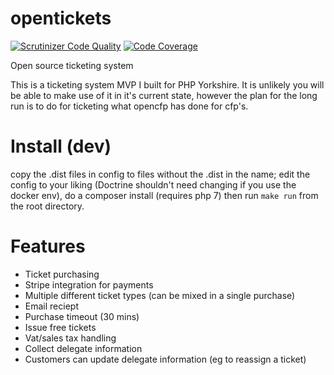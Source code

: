 # opentickets
[![Scrutinizer Code Quality](https://scrutinizer-ci.com/g/carnage/opentickets/badges/quality-score.png?b=master)](https://scrutinizer-ci.com/g/carnage/opentickets/?branch=master) [![Code Coverage](https://scrutinizer-ci.com/g/carnage/opentickets/badges/coverage.png?b=master)](https://scrutinizer-ci.com/g/carnage/opentickets/?branch=master)

Open source ticketing system

This is a ticketing system MVP I built for PHP Yorkshire. It is unlikely you will be able to make use of it in it's 
current state, however the plan for the long run is to do for ticketing what opencfp has done for cfp's.

# Install (dev)

copy the .dist files in config to files without the .dist in the name; edit the config to your liking 
(Doctrine shouldn't need changing if you use the docker env), do a composer install (requires php 7) 
then run `make run` from the root directory. 

# Features

- Ticket purchasing
- Stripe integration for payments
- Multiple different ticket types (can be mixed in a single purchase)
- Email reciept
- Purchase timeout (30 mins)
- Issue free tickets
- Vat/sales tax handling
- Collect delegate information
- Customers can update delegate information (eg to reassign a ticket)
